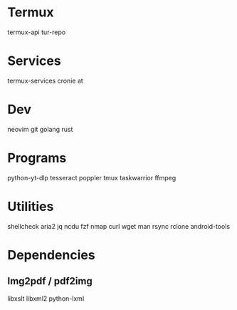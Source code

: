 # Termux
termux-api
tur-repo

# Services
termux-services
cronie
at

# Dev
neovim
git
golang
rust

# Programs
python-yt-dlp
tesseract
poppler
tmux
taskwarrior
ffmpeg

# Utilities
shellcheck
aria2
jq
ncdu
fzf
nmap
curl
wget
man
rsync
rclone
android-tools

# Dependencies
## Img2pdf / pdf2img
libxslt
libxml2
python-lxml
